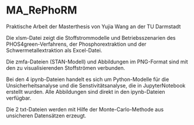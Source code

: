 # MA_RePhoRM

Praktische Arbeit der Masterthesis von Yujia Wang an der TU Darmstadt

Die xlsm-Datei zeigt die Stoffstrommodelle und Betriebsszenarien des PHOS4green-Verfahrens, der Phosphorextraktion und der Schwermetallextraktion als Excel-Datei.

Die zmfa-Dateien (STAN-Modell) und Abbildungen im PNG-Format sind mit den zu visualisierenden Stoffströmen verbunden.

Bei den 4 ipynb-Dateien handelt es sich um Python-Modelle für die Unsicherheitsanalyse und die Senstivitätsanalyse, die in JupyterNotebook erstellt wurden. Alle Abbildungen sind direkt in den ipynb-Dateien verfügbar.

Die 2 txt-Dateien werden mit Hilfe der Monte-Carlo-Methode aus unsicheren Datensätzen erzeugt.
